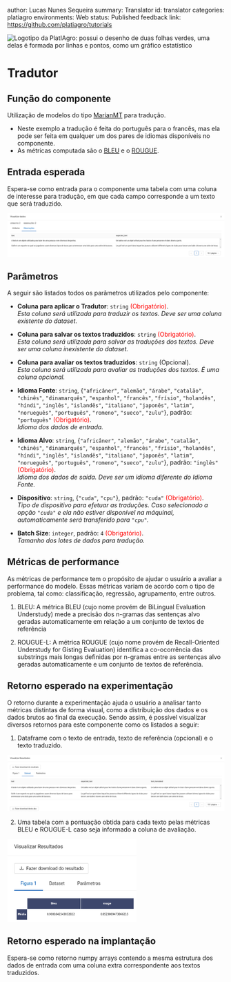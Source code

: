 author: Lucas Nunes Sequeira
summary: Translator
id: translator
categories: platiagro
environments: Web
status: Published
feedback link: https://github.com/platiagro/tutorials


![Logotipo da PlatIAgro: possui o desenho de duas folhas verdes, uma delas é formada por linhas e pontos, como um gráfico estatístico](img/logo.png)


# Tradutor

## Função do componente

Utilização de modelos do tipo [MarianMT](https://huggingface.co/transformers/model_doc/marian.html) para tradução.

* Neste exemplo a tradução é feita do português para o francês, mas ela pode ser feita em qualquer um dos pares de idiomas disponíveis no componente.
* As métricas computada são o [BLEU](https://en.wikipedia.org/wiki/BLEU) e o [ROUGUE](https://en.wikipedia.org/wiki/ROUGE_(metric)).


## Entrada esperada

Espera-se como entrada para o componente uma tabela com uma coluna de interesse para tradução, em que cada campo corresponde a um texto que será traduzido.

<img src="img/translator/input_dataset.png" width="800">

## Parâmetros

A seguir são listados todos os parâmetros utilizados pelo componente:

- **Coluna para aplicar o Tradutor**: `string` <span style="color:red">(Obrigatório)</span>.<br>
<em>Esta coluna será utilizada para traduzir os textos. Deve ser uma coluna existente do dataset.</em>

- **Coluna para salvar os textos traduzidos**: `string` <span style="color:red">(Obrigatório)</span>.<br>
<em>Esta coluna será utilizada para salvar as traduções dos textos. Deve ser uma coluna inexistente do dataset.</em>

- **Coluna para avaliar os textos traduzidos**: `string` <span>(Opcional)</span>.<br>
<em>Esta coluna será utilizada para avaliar as traduções dos textos. É uma coluna opcional.</em>

- **Idioma Fonte**: `string`, {`"africâner"`, `"alemão"`, `"árabe"`, `"catalão"`, `"chinês"`, `"dinamarquês"`, `"espanhol"`, `"francês"`, `"frísio"`, `"holandês"`, `"híndi"`, `"inglês"`, `"islandês"`, `"italiano"`, `"japonês"`, `"latim"`, `"norueguês"`, `"português"`, `"romeno"`, `"sueco"`, `"zulu"`}, padrão: `"português"` <span style="color:red">(Obrigatório)</span>.<br>
<em>Idioma dos dados de entrada.</em>

- **Idioma Alvo**: `string`, {`"africâner"`, `"alemão"`, `"árabe"`, `"catalão"`, `"chinês"`, `"dinamarquês"`, `"espanhol"`, `"francês"`, `"frísio"`, `"holandês"`, `"híndi"`, `"inglês"`, `"islandês"`, `"italiano"`, `"japonês"`, `"latim"`, `"norueguês"`, `"português"`, `"romeno"`, `"sueco"`, `"zulu"`}, padrão: `"inglês"` <span style="color:red">(Obrigatório)</span>.<br>
<em>Idioma dos dados de saída. Deve ser um idioma diferente do Idioma Fonte.</em>

- **Dispositivo**: `string`, {`"cuda"`, `"cpu"`}, padrão: `"cuda"` <span style="color:red">(Obrigatório)</span>.<br>
<em>Tipo de dispositivo para efetuar as traduções. Caso selecionado a opção `"cuda"` e ela não estiver disponível na máquinal, automaticamente será transferido para `"cpu"`.</em>

- **Batch Size**: `integer`, padrão: `4` <span style="color:red">(Obrigatório)</span>.<br>
<em>Tamanho dos lotes de dados para tradução.</em>


## Métricas de performance

As métricas de performance tem o propósito de ajudar o usuário a avaliar a performance do modelo. Essas métricas variam de acordo com o tipo de problema, tal como: classificação, regressão, agrupamento, entre outros.

1. BLEU: A métrica BLEU (cujo nome provém de BiLingual Evaluation Understudy) mede a precisão dos n-gramas das sentenças alvo geradas automaticamente em relação a um conjunto de textos de referência

2. ROUGUE-L: A métrica ROUGUE (cujo nome provém de Recall-Oriented Understudy for Gisting Evaluation) identifica a co-ocorrência das substrings mais longas definidas por n-gramas entre as sentenças alvo geradas automaticamente e um conjunto de textos de referência.


## Retorno esperado na experimentação

O retorno durante a experimentação ajuda o usuário a analisar tanto métricas distintas de forma visual, como a distribuição dos dados e os dados brutos ao final da execução. Sendo assim, é possível visualizar diversos retornos para este componente como os listados a seguir:

1. Dataframe com o texto de entrada, texto de referência (opcional) e o texto traduzido.

<img src="img/translator/output_dataset.png" width="800">

2. Uma tabela com a pontuação obtida para cada texto pelas métricas BLEU e ROUGUE-L caso seja informado a coluna de avaliação.

<img src="img/translator/metrics.png" width="300">

## Retorno esperado na implantação

Espera-se como retorno numpy arrays contendo a mesma estrutura dos dados de entrada com uma coluna extra correspondente aos textos traduzidos.